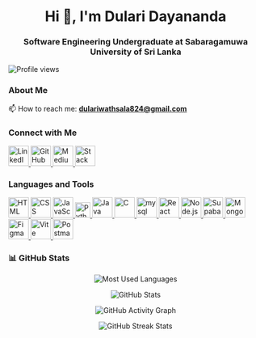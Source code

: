 <h1 align="center">Hi 👋, I'm Dulari Dayananda</h1>
<h3 align="center">Software Engineering Undergraduate at Sabaragamuwa University of Sri Lanka</h3>

![Profile views](https://komarev.com/ghpvc/?username=dwathsala&color=blue)

<!-- ![Language Stats](https://github-readme-stats.vercel.app/api/top-langs/?username=dwathsala&layout=pie&theme=github) -->

### About Me
<!--- 🚀 I’m currently learning **python** -->
📫 How to reach me: **dulariwathsala824@gmail.com**

### Connect with Me
<p>
  <a href="https://www.linkedin.com/in/dulari-dayananda-25b92a305" target="_blank">
    <img src="https://cdn.jsdelivr.net/gh/devicons/devicon/icons/linkedin/linkedin-original.svg" width="40" height="40" alt="LinkedIn">
  </a>
  <a href="https://github.com/dwathsala" target="_blank">
    <img src="https://cdn.jsdelivr.net/gh/devicons/devicon/icons/github/github-original.svg" width="40" height="40" alt="GitHub">
  </a>
  <a href="https://medium.com/@dulariwathsala824" target="_blank">
    <img src="https://cdn-icons-png.flaticon.com/512/5968/5968906.png" width="40" height="40" alt="Medium">
  </a>
  <a href="https://stackoverflow.com/users/30422860/dulari-dayananda" target="_blank">
    <img src="https://cdn.jsdelivr.net/gh/devicons/devicon/icons/stackoverflow/stackoverflow-original.svg" width="40" height="40" alt="Stack Overflow">
  </a>
</p>

### Languages and Tools
<p>
  <a href="https://www.w3schools.com/html/" target="_blank">
    <img src="https://cdn-icons-png.flaticon.com/128/888/888859.png" alt="HTML" width="40" height="40"/>
  </a>
  
  <a href="https://www.w3schools.com/css/" target="_blank">
    <img src="https://cdn-icons-png.flaticon.com/128/16183/16183567.png" alt="CSS" width="40" height="40"/>
  </a>
  
  <a href="https://www.w3schools.com/js/" target="_blank">
    <img src="https://cdn-icons-png.flaticon.com/128/5968/5968292.png" alt="JavaScript" width="40" height="40"/>
  </a>
  
  <a href="https://www.w3schools.com/python/" target="_blank">
    <img src="https://cdn-icons-png.flaticon.com/128/5968/5968350.png" alt="Python" width="30" height="30"/>
  </a>
  
  <a href="https://www.w3schools.com/java/" target="_blank">
    <img src="https://cdn-icons-png.flaticon.com/128/5968/5968282.png" alt="Java" width="40" height="40"/>
  </a>
  
  <a href="https://www.geeksforgeeks.org/c-programming-language/" target="_blank">
    <img src="https://cdn.jsdelivr.net/gh/devicons/devicon/icons/c/c-original.svg" alt="C" width="40" height="40"/>
  </a>

  <a href="https://www.w3schools.com/MySQL/default.asp" target="_blank">
    <img src="https://pipedream.com/s.v0/app_1YMhwo/logo/orig" alt="mysql" width="40" height="40"/>
  </a>

  <a href="https://react.dev/" target="_blank">
    <img src="https://cdn.jsdelivr.net/gh/devicons/devicon/icons/react/react-original.svg" alt="React" width="40" height="40"/>
  </a>
  
  <a href="https://nodejs.org/" target="_blank">
    <img src="https://cdn.jsdelivr.net/gh/devicons/devicon/icons/nodejs/nodejs-original.svg" alt="Node.js" width="40" height="40"/>
  </a>

  <a href="https://supabase.com/" target="_blank">
    <img src="https://cdn.jsdelivr.net/gh/devicons/devicon/icons/supabase/supabase-original.svg" alt="Supabase" width="40" height="40"/>
  </a>

  <a href="https://www.mongodb.com/" target="_blank">
    <img src="https://cdn.jsdelivr.net/gh/devicons/devicon/icons/mongodb/mongodb-original.svg" alt="MongoDB" width="40" height="40"/>
  </a>

  <a href="https://www.figma.com/" target="_blank">
    <img src="https://cdn.jsdelivr.net/gh/devicons/devicon/icons/figma/figma-original.svg" alt="Figma" width="40" height="40"/>
  </a>

  <a href="https://vitejs.dev/" target="_blank">
    <img src="https://vitejs.dev/logo.svg" alt="Vite" width="40" height="40"/>
  </a>

  <a href="https://www.postman.com/" target="_blank">
    <img src="https://cdn.jsdelivr.net/gh/devicons/devicon/icons/postman/postman-original.svg" alt="Postman" width="40" height="40"/>
</a>
</p>

### 📊 GitHub Stats

<p align="center">
  <img src="https://github-readme-stats.vercel.app/api/top-langs/?username=dwathsala&layout=compact&theme=dark&bg_color=0d1117&hide_border=true&title_color=58a6ff&text_color=c9d1d9" alt="Most Used Languages" />
</p>

<p align="center">
  <img src="https://github-readme-stats.vercel.app/api?username=dwathsala&show_icons=true&theme=dark&bg_color=0d1117&hide_border=true&title_color=58a6ff&text_color=c9d1d9&icon_color=58a6ff&count_private=true" alt="GitHub Stats" />
</p>

<p align="center">
  <img src="https://github-readme-activity-graph.vercel.app/graph?username=dwathsala&theme=react-dark&bg_color=0d1117&color=58a6ff&line=58a6ff&point=c9d1d9&area=true&hide_border=true" alt="GitHub Activity Graph" />
</p>

<p align="center">
  <img src="https://github-readme-streak-stats.herokuapp.com?user=dwathsala&theme=dark&hide_border=true&background=0D1117&stroke=58A6FF&ring=FF6B35&fire=FF6B35&currStreakNum=FFFFFF&sideNums=FFFFFF&currStreakLabel=FF6B35&sideLabels=C9D1D9&dates=C9D1D9" alt="GitHub Streak Stats" />
</p>

